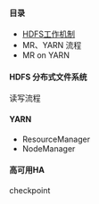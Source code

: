 #### 目录
- [HDFS工作机制](#HDFS分布式文件系统)
- MR、YARN 流程
- MR on YARN

#### HDFS 分布式文件系统
读写流程

#### YARN
- ResourceManager
- NodeManager

#### 高可用HA
checkpoint